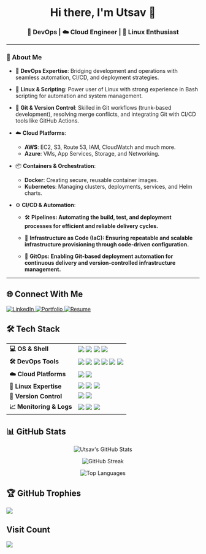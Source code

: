 <h1 align="center">Hi there, I'm Utsav 👋</h1>
<h3 align="center">🚀 DevOps | ☁️ Cloud Engineer | 🐧 Linux Enthusiast</h3>

---

### 💫 About Me

- 🧠 **DevOps Expertise**: Bridging development and operations with seamless automation, CI/CD, and deployment strategies.
- 🐧 **Linux & Scripting**: Power user of Linux with strong experience in Bash scripting for automation and system management.
- 🔧 **Git & Version Control**: Skilled in Git workflows (trunk-based development), resolving merge conflicts, and integrating Git with CI/CD tools like GitHub Actions.
- ☁️ **Cloud Platforms**:
  - **AWS**: EC2, S3, Route 53, IAM, CloudWatch and much more.
  - **Azure**: VMs, App Services, Storage, and Networking.
- 📦 **Containers & Orchestration**:
  - **Docker**: Creating secure, reusable container images.
  - **Kubernetes**: Managing clusters, deployments, services, and Helm charts.
- ⚙️ **CI/CD & Automation**:

  - 🛠️ **Pipelines: Automating the build, test, and deployment processes for efficient and reliable delivery cycles.**

  - 🧱 **Infrastructure as Code (IaC): Ensuring repeatable and scalable infrastructure provisioning through code-driven configuration.**

  - 🔁 **GitOps: Enabling Git-based deployment automation for continuous delivery and version-controlled infrastructure management.**



---
## 🌐 Connect With Me

<p align="left">
  <a href="https://linkedin.com/in/adhyaruutsav" target="_blank">
    <img src="https://img.shields.io/badge/LinkedIn-Connect-blue?style=flat&logo=linkedin&logoColor=white" alt="LinkedIn" />
  </a>
  <a href="https://website-nine-nu-25.vercel.app/" target="_blank">
    <img src="https://img.shields.io/badge/Portfolio-Visit-purple?style=flat&logo=vercel&logoColor=white" alt="Portfolio" />
  </a>
  <a href="https://drive.google.com/file/d/1UZ5mtswl186L8Y4dQQ6RHpMy5g1FRuU9/view?usp=drive_link" target="_blank">
    <img src="https://img.shields.io/badge/Resume-View-green?style=flat&logo=google-drive&logoColor=white" alt="Resume" />
  </a>
</p>

## 🛠️ Tech Stack

<table>
  <tr>
    <td><b>💻 OS & Shell</b></td>
    <td>
      <img src="https://img.shields.io/badge/Ubuntu-E95420?style=for-the-badge&logo=ubuntu&logoColor=white" />
      <img src="https://img.shields.io/badge/Amazon_Linux-232F3E?style=for-the-badge&logo=amazon-aws&logoColor=white" />
      <img src="https://img.shields.io/badge/Bash-4EAA25?style=for-the-badge&logo=gnubash&logoColor=white" />
      <img src="https://img.shields.io/badge/Zsh-FFD500?style=for-the-badge&logo=gnu-bash&logoColor=black" />
    </td>
  </tr>
  <tr>
    <td><b>🛠️ DevOps Tools</b></td>
    <td>
      <img src="https://img.shields.io/badge/Docker-2496ED?style=for-the-badge&logo=docker&logoColor=white" />
      <img src="https://img.shields.io/badge/Kubernetes-326CE5?style=for-the-badge&logo=kubernetes&logoColor=white" />
      <img src="https://img.shields.io/badge/Helm-0F1689?style=for-the-badge&logo=helm&logoColor=white" />
      <img src="https://img.shields.io/badge/GitHub%20Actions-2088FF?style=for-the-badge&logo=github-actions&logoColor=white" />
      <img src="https://img.shields.io/badge/FluxCD-3B3B3B?style=for-the-badge&logo=flux&logoColor=white" />
      <img src="https://img.shields.io/badge/Terraform-7B42BC?style=for-the-badge&logo=terraform&logoColor=white" />
    </td>
  </tr>
  <tr>
    <td><b>☁️ Cloud Platforms</b></td>
    <td>
      <img src="https://img.shields.io/badge/AWS-232F3E?style=for-the-badge&logo=amazon-aws&logoColor=white" />
      <img src="https://img.shields.io/badge/Azure-0078D4?style=for-the-badge&logo=microsoft-azure&logoColor=white" />
    </td>
  </tr>
  <tr>
    <td><b>🐧 Linux Expertise</b></td>
    <td>
      <img src="https://img.shields.io/badge/Linux-FCC624?style=for-the-badge&logo=linux&logoColor=black" />
      <img src="https://img.shields.io/badge/Scripting-4EAA25?style=for-the-badge&logo=gnubash&logoColor=white" />
      <img src="https://img.shields.io/badge/Security-000000?style=for-the-badge&logo=linuxfoundation&logoColor=white" />
    </td>
  </tr>
  <tr>
    <td><b>🔁 Version Control</b></td>
    <td>
      <img src="https://img.shields.io/badge/Git-F05032?style=for-the-badge&logo=git&logoColor=white" />
      <img src="https://img.shields.io/badge/GitHub-181717?style=for-the-badge&logo=github&logoColor=white" />
    </td>
  </tr>
  <tr>
    <td><b>📈 Monitoring & Logs</b></td>
    <td>
      <img src="https://img.shields.io/badge/CloudWatch-FF9900?style=for-the-badge&logo=amazonaws&logoColor=white" />
      <img src="https://img.shields.io/badge/Prometheus-E6522C?style=for-the-badge&logo=prometheus&logoColor=white" />
      <img src="https://img.shields.io/badge/Grafana-F46800?style=for-the-badge&logo=grafana&logoColor=white" />
    </td>
  </tr>
</table>


## 📊 GitHub Stats

<p align="center">
  <img src="https://github-readme-stats.vercel.app/api?username=utsavv27&show_icons=true&theme=radical&hide_border=true&include_all_commits=true&count_private=true" alt="Utsav's GitHub Stats" />
</p>

<p align="center">
  <img src="https://github-readme-streak-stats.herokuapp.com/?user=utsavv27&theme=radical&hide_border=true" alt="GitHub Streak" />
</p>

<p align="center">
  <img src="https://github-readme-stats.vercel.app/api/top-langs/?username=utsavv27&layout=compact&theme=radical&hide_border=true" alt="Top Languages" />
</p>




## 🏆 GitHub Trophies
![](https://github-profile-trophy.vercel.app/?username=utsavv27&theme=radical&no-frame=false&column=9&no-bg=false&margin-w=4)

## Visit Count
![](https://komarev.com/ghpvc/?username=utsavv27&color=brightgreen&abbreviated=true&base=1000&style=plastic)

